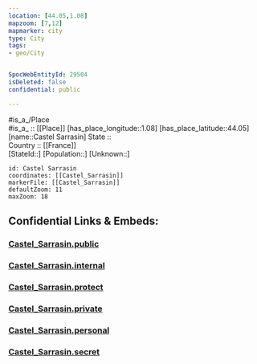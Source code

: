 ```yaml
---
location: [44.05,1.08] 
mapzoom: [7,12] 
mapmarker: city 
type: City
tags:
- geo/City


SpocWebEntityId: 29504
isDeleted: false
confidential: public

---
```

#is_a_/Place  
#is_a_ :: [[Place]] 
[has_place_longitude::1.08] 
[has_place_latitude::44.05] 
[name::Castel Sarrasin] 
State ::  
Country :: [[France]]  
[StateId::] 
[Population::] 
[Unknown::] 


```leaflet
id: Castel Sarrasin
coordinates: [[Castel_Sarrasin]] 
markerFile: [[Castel_Sarrasin]] 
defaultZoom: 11 
maxZoom: 18
```


## Confidential Links & Embeds: 

### [Castel_Sarrasin.public](/_public/\Earth\Continent\Europe\Europe~West\France\regions~France\Occitanie\departments~Occitanie\Tarn-et-Garonne\communes~Tarn-et-Garonne\Castelsarrasin\cities~CastelsarrasinCastel_Sarrasin.public.md) 

### [Castel_Sarrasin.internal](/_internal/\Earth\Continent\Europe\Europe~West\France\regions~France\Occitanie\departments~Occitanie\Tarn-et-Garonne\communes~Tarn-et-Garonne\Castelsarrasin\cities~CastelsarrasinCastel_Sarrasin.internal.md) 

### [Castel_Sarrasin.protect](/_protect/\Earth\Continent\Europe\Europe~West\France\regions~France\Occitanie\departments~Occitanie\Tarn-et-Garonne\communes~Tarn-et-Garonne\Castelsarrasin\cities~CastelsarrasinCastel_Sarrasin.protect.md) 

### [Castel_Sarrasin.private](/_private/\Earth\Continent\Europe\Europe~West\France\regions~France\Occitanie\departments~Occitanie\Tarn-et-Garonne\communes~Tarn-et-Garonne\Castelsarrasin\cities~CastelsarrasinCastel_Sarrasin.private.md) 

### [Castel_Sarrasin.personal](/_personal/\Earth\Continent\Europe\Europe~West\France\regions~France\Occitanie\departments~Occitanie\Tarn-et-Garonne\communes~Tarn-et-Garonne\Castelsarrasin\cities~CastelsarrasinCastel_Sarrasin.personal.md) 

### [Castel_Sarrasin.secret](/_secret/\Earth\Continent\Europe\Europe~West\France\regions~France\Occitanie\departments~Occitanie\Tarn-et-Garonne\communes~Tarn-et-Garonne\Castelsarrasin\cities~CastelsarrasinCastel_Sarrasin.secret.md)

